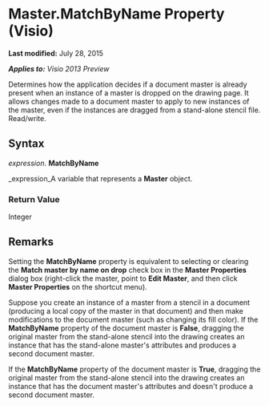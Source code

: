 
# Master.MatchByName Property (Visio)

 **Last modified:** July 28, 2015

 _**Applies to:** Visio 2013 Preview_

Determines how the application decides if a document master is already present when an instance of a master is dropped on the drawing page. It allows changes made to a document master to apply to new instances of the master, even if the instances are dragged from a stand-alone stencil file. Read/write.


## Syntax

 _expression_. **MatchByName**

 _expression_A variable that represents a  **Master** object.


### Return Value

Integer


## Remarks

Setting the  **MatchByName** property is equivalent to selecting or clearing the **Match master by name on drop** check box in the **Master Properties** dialog box (right-click the master, point to **Edit Master**, and then click  **Master Properties** on the shortcut menu).

Suppose you create an instance of a master from a stencil in a document (producing a local copy of the master in that document) and then make modifications to the document master (such as changing its fill color). If the  **MatchByName** property of the document master is **False**, dragging the original master from the stand-alone stencil into the drawing creates an instance that has the stand-alone master's attributes and produces a second document master.

If the  **MatchByName** property of the document master is **True**, dragging the original master from the stand-alone stencil into the drawing creates an instance that has the document master's attributes and doesn't produce a second document master.

